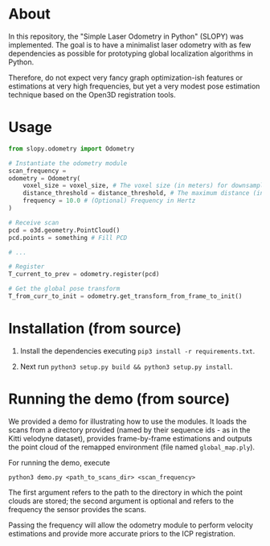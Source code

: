 # About
In this repository, the "Simple Laser Odometry in Python" (SLOPY) was implemented. The goal is to have a minimalist laser odometry with as few dependencies as possible for prototyping global localization algorithms in Python. 

Therefore, do not expect very fancy graph optimization-ish features or estimations at very high frequencies, but yet a very modest pose estimation technique based on the Open3D registration tools.

# Usage
```python
from slopy.odometry import Odometry

# Instantiate the odometry module
scan_frequency = 
odometry = Odometry(
    voxel_size = voxel_size, # The voxel size (in meters) for downsampling the input
    distance_threshold = distance_threshold, # The maximum distance (in meters) two consecutive scans can be from each other
    frequency = 10.0 # (Optional) Frequency in Hertz
)

# Receive scan
pcd = o3d.geometry.PointCloud()
pcd.points = something # Fill PCD

# ...

# Register
T_current_to_prev = odometry.register(pcd)

# Get the global pose transform
T_from_curr_to_init = odometry.get_transform_from_frame_to_init()
```

# Installation (from source)
1. Install the dependencies executing `pip3 install -r requirements.txt`. 

2. Next run `python3 setup.py build && python3 setup.py install`.

# Running the demo (from source)
We provided a demo for illustrating how to use the modules. It loads the scans from a directory provided (named by their sequence ids - as in the Kitti velodyne dataset), provides frame-by-frame estimations and outputs the point cloud of the remapped environment (file named `global_map.ply`).

For running the demo, execute
```
python3 demo.py <path_to_scans_dir> <scan_frequency>
```

The first argument refers to the path to the directory in which the point clouds are stored; the second argument is optional and refers to the frequency the sensor provides the scans. 

Passing the frequency will allow the odometry module to perform velocity estimations and provide more accurate priors to the ICP registration.
